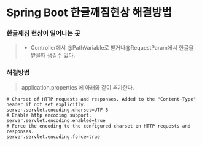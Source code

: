 # Spring Boot 한글깨짐현상 해결방법
### 한글깨짐 현상이 일어나는 곳
>- Controller에서 @PathVariable로 받거나@RequestParam에서 한글을 받을때 생길수 있다.
### 해결방법
>application.properties 에 아래와 같이 추가한다.
```properties
# Charset of HTTP requests and responses. Added to the "Content-Type" header if not set explicitly.
server.servlet.encoding.charset=UTF-8
# Enable http encoding support.
server.servlet.encoding.enabled=true
# Force the encoding to the configured charset on HTTP requests and responses.
server.servlet.encoding.force=true
```

